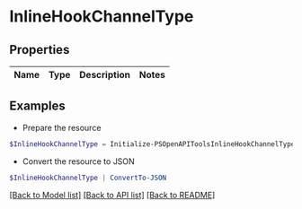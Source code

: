 # InlineHookChannelType
## Properties

Name | Type | Description | Notes
------------ | ------------- | ------------- | -------------

## Examples

- Prepare the resource
```powershell
$InlineHookChannelType = Initialize-PSOpenAPIToolsInlineHookChannelType 
```

- Convert the resource to JSON
```powershell
$InlineHookChannelType | ConvertTo-JSON
```

[[Back to Model list]](../README.md#documentation-for-models) [[Back to API list]](../README.md#documentation-for-api-endpoints) [[Back to README]](../README.md)

